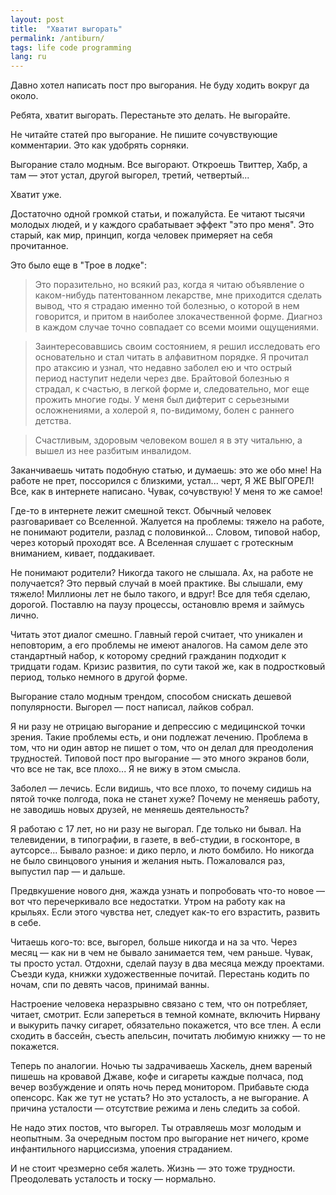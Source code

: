 ```yaml
---
layout: post
title:  "Хватит выгорать"
permalink: /antiburn/
tags: life code programming
lang: ru
---
```


Давно хотел написать пост про выгорания. Не буду ходить вокруг да около.

Ребята, хватит выгорать. Перестаньте это делать. Не выгорайте.

Не читайте статей про выгорание. Не пишите сочувствующие комментарии. Это как
удобрять сорняки.

Выгорание стало модным. Все выгорают. Откроешь Твиттер, Хабр, а там — этот
устал, другой выгорел, третий, четвертый...

Хватит уже.

Достаточно одной громкой статьи, и пожалуйста. Ее читают тысячи молодых людей, и
у каждого срабатывает эффект "это про меня". Это старый, как мир, принцип, когда
человек примеряет на себя прочитанное.

Это было еще в "Трое в лодке":

> Это поразительно, но всякий раз, когда я читаю объявление о каком-нибудь
> патентованном лекарстве, мне приходится сделать вывод, что я страдаю именно той
> болезнью, о которой в нем говорится, и притом в наиболее злокачественной
> форме. Диагноз в каждом случае точно совпадает со всеми моими ощущениями.

> Заинтересовавшись своим состоянием, я решил исследовать его основательно и стал
> читать в алфавитном порядке. Я прочитал про атаксию и узнал, что недавно заболел
> ею и что острый период наступит недели через две. Брайтовой болезнью я страдал,
> к счастью, в легкой форме и, следовательно, мог еще прожить многие годы. У меня
> был дифтерит с серьезными осложнениями, а холерой я, по-видимому, болен с
> раннего детства.

> Счастливым, здоровым человеком вошел я в эту читальню, а вышел из нее разбитым
> инвалидом.

Заканчиваешь читать подобную статью, и думаешь: это же обо мне! На работе не
прет, поссорился с близкими, устал... черт, Я ЖЕ ВЫГОРЕЛ! Все, как в интернете
написано. Чувак, сочувствую! У меня то же самое!

Где-то в интернете лежит смешной текст. Обычный человек разговаривает со
Вселенной. Жалуется на проблемы: тяжело на работе, не понимают родители, разлад
с половинкой... Словом, типовой набор, через который проходят все. А Вселенная
слушает с гротескным вниманием, кивает, поддакивает.

Не понимают родители? Никогда такого не слышала. Ах, на работе не получается?
Это первый случай в моей практике. Вы слышали, ему тяжело! Миллионы лет не было
такого, и вдруг! Все для тебя сделаю, дорогой. Поставлю на паузу процессы,
остановлю время и займусь лично.

Читать этот диалог смешно. Главный герой считает, что уникален и неповторим, а
его проблемы не имеют аналогов. На самом деле это стандартный набор, к которому
средний гражданин подходит к тридцати годам. Кризис развития, по сути такой же,
как в подростковый период, только немного в другой форме.

Выгорание стало модным трендом, способом снискать дешевой популярности. Выгорел
— пост написал, лайков собрал.

Я ни разу не отрицаю выгорание и депрессию с медицинской точки зрения. Такие
проблемы есть, и они подлежат лечению. Проблема в том, что ни один автор не
пишет о том, что он делал для преодоления трудностей. Типовой пост про выгорание
— это много экранов боли, что все не так, все плохо... Я не вижу в этом смысла.

Заболел — лечись. Если видишь, что все плохо, то почему сидишь на пятой точке
полгода, пока не станет хуже? Почему не меняешь работу, не заводишь новых
друзей, не меняешь деятельность?

Я работаю с 17 лет, но ни разу не выгорал. Где только ни бывал. На телевидении,
в типографии, в газете, в веб-студии, в госконторе, в аутсорсе... Бывало разное:
и дико перло, и люто бомбило. Но никогда не было свинцового уныния и желания
ныть. Пожаловался раз, выпустил пар — и дальше.

Предвкушение нового дня, жажда узнать и попробовать что-то новое — вот что
перечеркивало все недостатки. Утром на работу как на крыльях. Если этого чувства
нет, следует как-то его взрастить, развить в себе.

Читаешь кого-то: все, выгорел, больше никогда и на за что. Через месяц — как ни
в чем не бывало занимается тем, чем раньше. Чувак, ты просто устал. Отдохни,
сделай паузу в два месяца между проектами. Съезди куда, книжки художественные
почитай. Перестань кодить по ночам, спи по девять часов, принимай ванны.

Настроение человека неразрывно связано с тем, что он потребляет, читает,
смотрит. Если запереться в темной комнате, включить Нирвану и выкурить пачку
сигарет, обязательно покажется, что все тлен. А если сходить в бассейн, съесть
апельсин, почитать любимую книжку — то не покажется.

Теперь по аналогии. Ночью ты задрачиваешь Хаскель, днем вареный пишешь на
кровавой Джаве, кофе и сигареты каждые полчаса, под вечер возбуждение и опять
ночь перед монитором. Прибавьте сюда опенсорс. Как же тут не устать? Но это
усталость, а не выгорание. А причина усталости — отсутствие режима и лень
следить за собой.

Не надо этих постов, что выгорел. Ты отравляешь мозг молодым и неопытным. За
очередным постом про выгорание нет ничего, кроме инфантильного нарциссизма,
упоения страданием.

И не стоит чрезмерно себя жалеть. Жизнь — это тоже трудности. Преодолевать
усталость и тоску — нормально.
